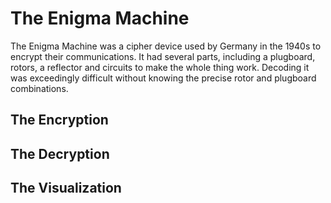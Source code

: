 # The Enigma Machine
The Enigma Machine was a cipher device used by Germany in the 1940s to encrypt their communications. It had several parts, including a plugboard, rotors, a reflector and circuits to make the whole thing work. Decoding it was exceedingly difficult without knowing the precise rotor and plugboard combinations. 

## The Encryption

## The Decryption

## The Visualization